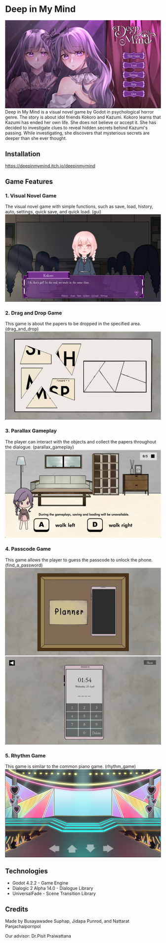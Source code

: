 # Deep in My Mind
![screenshot](screenshot/main_menu.jpg)
Deep in My Mind is a visual novel game by Godot in psychological horror genre. The story is about idol friends Kokoro and Kazumi. Kokoro learns that Kazumi has ended her own life. She does not believe or accept it. She has decided to investigate clues to reveal hidden secrets behind Kazumi's passing. While investigating, she discovers that mysterious secrets are deeper than she ever thought. 

## Installation
https://deepinmymind.itch.io/deepinmymind

## Game Features
### 1. Visual Novel Game
The visual novel game with simple functions, such as save, load, history, auto, settings, quick save, and quick load. (gui)
![screenshot](screenshot/visual_novel.jpg)
### 2. Drag and Drop Game
This game is about the papers to be dropped in the specified area. (drag_and_drop)
![screenshot](screenshot/drag_and_drop.jpg)
### 3. Parallax Gameplay
The player can interact with the objects and collect the papers throughout the dialogue. (parallax_gameplay)
![screenshot](screenshot/parallax.jpg)
### 4. Passcode Game
This game allows the player to guess the passcode to unlock the phone. (find_a_password)
![screenshot](screenshot/drawer.jpg)
![screenshot](screenshot/passcode.jpg)
### 5. Rhythm Game
This game is similar to the common piano game. (rhythm_game)
![screenshot](screenshot/rhythm_game.jpg)

## Technologies
- Godot 4.2.2 - Game Engine
- Dialogic 2 Alpha 14.0 - Dialogue Library
- UniversalFade - Scene Transition Library
## Credits
Made by Busayawadee Suphap, Jidapa Punrod, and Nattarat Panjachaipornpol
<p> Our advisor: Dr.Pisit Praiwattana </p>

